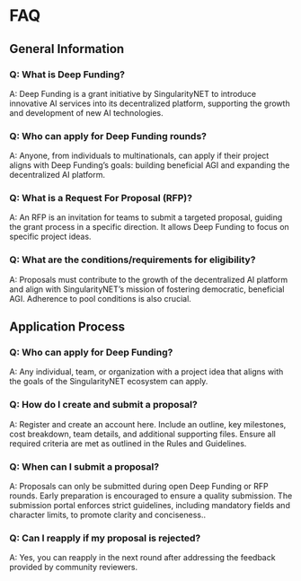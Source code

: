 # FAQ

## **General Information**

### Q: __What is Deep Funding?__

A: Deep Funding is a grant initiative by SingularityNET to introduce innovative AI services into its decentralized platform, supporting the growth and development of new AI technologies.

### Q: __Who can apply for Deep Funding rounds?__

A: Anyone, from individuals to multinationals, can apply if their project aligns with Deep Funding’s goals: building beneficial AGI and expanding the decentralized AI platform.

### Q: __What is a Request For Proposal (RFP)?__

A: An RFP is an invitation for teams to submit a targeted proposal, guiding the grant process in a specific direction. It allows Deep Funding to focus on specific project ideas.

### Q: __What are the conditions/requirements for eligibility?__

A: Proposals must contribute to the growth of the decentralized AI platform and align with SingularityNET’s mission of fostering democratic, beneficial AGI. Adherence to pool conditions is also crucial.

## **Application Process**
### Q: __Who can apply for Deep Funding?__

A: Any individual, team, or organization with a project idea that aligns with the goals of the SingularityNET ecosystem can apply.
 
### Q: __How do I create and submit a proposal?__

A: Register and create an account here. Include an outline, key milestones, cost breakdown, team details, and additional supporting files. Ensure all required criteria are met as outlined in the Rules and Guidelines.

### Q: __When can I submit a proposal?__

A: Proposals can only be submitted during open Deep Funding or RFP rounds. Early preparation is encouraged to ensure a quality submission. The submission portal enforces strict guidelines, including mandatory fields and character limits, to promote clarity and conciseness..

### Q: __Can I reapply if my proposal is rejected?__

A: Yes, you can reapply in the next round after addressing the feedback provided by community reviewers.

